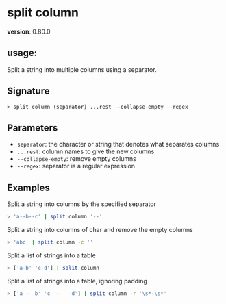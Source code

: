 # split column

**version**: 0.80.0

## **usage**:

Split a string into multiple columns using a separator.

## Signature

`> split column (separator) ...rest --collapse-empty --regex`

## Parameters

- `separator`: the character or string that denotes what separates columns
- `...rest`: column names to give the new columns
- `--collapse-empty`: remove empty columns
- `--regex`: separator is a regular expression

## Examples

Split a string into columns by the specified separator

```bash
> 'a--b--c' | split column '--'
```

Split a string into columns of char and remove the empty columns

```bash
> 'abc' | split column -c ''
```

Split a list of strings into a table

```bash
> ['a-b' 'c-d'] | split column -
```

Split a list of strings into a table, ignoring padding

```bash
> ['a -  b' 'c  -    d'] | split column -r '\s*-\s*'
```
